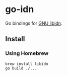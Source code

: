 go-idn
======

Go bindings for [GNU libidn](http://www.gnu.org/software/libidn/).

## Install

### Using Homebrew

```
brew install libidn
go build ./...
```
